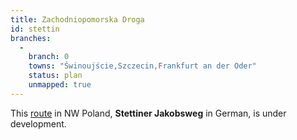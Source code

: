 ```yaml
---
title: Zachodniopomorska Droga
id: stettin
branches:
  -
    branch: 0
    towns: "Świnoujście,Szczecin,Frankfurt an der Oder"
    status: plan
    unmapped: true
---
```


This [route][0] in NW Poland, **Stettiner Jakobsweg** in German, is under development.

[0]: http://www.jakobswege-viadrina.de/texte/seite.php?id=47818